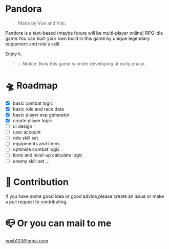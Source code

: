 # Pandora

> Made by Vue and Vite.

Pandora is a text-based (maybe future will be multi-player online) RPG idle game.You can built your own build in this game by unique legendary euqipment and role's skill.

Enjoy it.

> 💡 Notice: Now this game is under developing at early phase.

# 🛸 Roadmap

- [x] basic combat logic
- [x] basic role and race data
- [x] basic player exp generator
- [x] create player logic
- [ ] ui design
- [ ] user account
- [ ] role skill set
- [ ] equipments and items
- [ ] optimize combat logic
- [ ] loots and level-up calculate logic
- [ ] enemy skill set
      ...

# 👾 Contribution

If you have some good idea or good advice,please create an issue or make a pull request to contributing.

# 📪 Or you can mail to me

<ppxb123@gmai.com>
